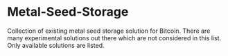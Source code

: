 # Metal-Seed-Storage
Collection of existing metal seed storage solution for Bitcoin. There are many experimental solutions out there which are not considered in this list. Only available solutions are listed. 
